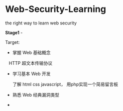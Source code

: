 # Web-Security-Learning
the right way to learn web security

**Stage1** -

Target:

- 掌握 Web 基础概念
    
    HTTP 超文本传输协议
    
- 学习基本 Web 开发

    了解 html css javascript， 用php实现一个简易留言板

- 熟悉 Web 经典漏洞类型
- 
